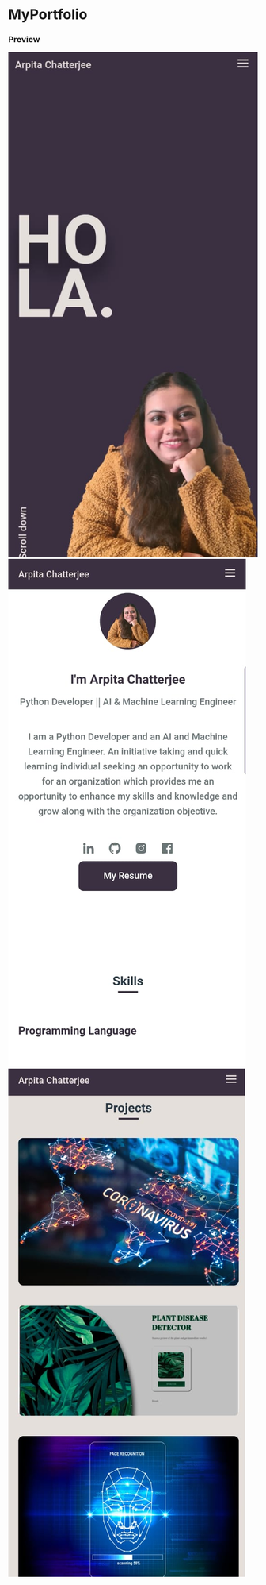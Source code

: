 ﻿# MyPortfolio

<h3>Preview</h3>



<img src="assets/img/dp1.jpeg" alt="">
<img src="assets/img/dp2.jpeg" alt="">
<img src="assets/img/dp3.jpeg" alt="">
